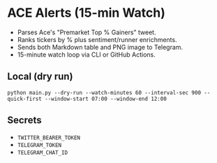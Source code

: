 # ACE Alerts (15-min Watch)

- Parses Ace's "Premarket Top % Gainers" tweet.
- Ranks tickers by % plus sentiment/runner enrichments.
- Sends both Markdown table and PNG image to Telegram.
- 15-minute watch loop via CLI or GitHub Actions.

## Local (dry run)
```
python main.py --dry-run --watch-minutes 60 --interval-sec 900 --quick-first --window-start 07:00 --window-end 12:00
```

## Secrets
- `TWITTER_BEARER_TOKEN`
- `TELEGRAM_TOKEN`
- `TELEGRAM_CHAT_ID`
